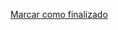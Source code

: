 <a onclick="test()" href="http://147.182.201.108:8080/finish/ansible-definitions" target="_parent" class="btn primary-btn">Marcar como finalizado</a>
